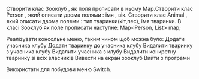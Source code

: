 Створити клас Зооклуб , як поля прописати в ньому Map.Створити клас Person ,
який описати двома полями : імя , вік. Створити клас Animal , який описати двома полями :
 тип тваринки(кіт,пес), імя тваринки.
В класі Зооклуб як поле прописати наступне:
Map<Person, List<Pet>> map;

Реалізувати консольне меню, таким чином щоб можна було:
 Додати учасника клубу
 Додати тваринку до учасника клубу
 Видалити тваринку з учасника клубу
 Видалити учасника з клубу
 Видалити конкретну тваринку зі всіх власників
 Вивести на екран зооклуб
 Вийти з програми

Використати для побудови меню Switch.







